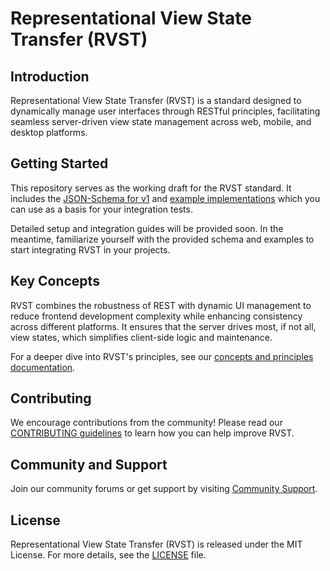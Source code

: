# Representational View State Transfer (RVST)

## Introduction
Representational View State Transfer (RVST) is a standard designed to dynamically manage user interfaces through RESTful 
principles, facilitating seamless server-driven view state management across web, mobile, and desktop platforms.

## Getting Started
This repository serves as the working draft for the RVST standard. It includes the 
[JSON-Schema for v1](./schemas/rvst.v1.schema.json) and [example implementations](./examples) which you can use as a basis for 
your integration tests.

Detailed setup and integration guides will be provided soon. In the meantime, familiarize yourself with the provided 
schema and examples to start integrating RVST in your projects.

## Key Concepts
RVST combines the robustness of REST with dynamic UI management to reduce frontend development complexity while 
enhancing consistency across different platforms. It ensures that the server drives most, if not all, view states, 
which simplifies client-side logic and maintenance.

For a deeper dive into RVST's principles, see our 
[concepts and principles documentation](/docs/concepts-and-principles.md).

## Contributing
We encourage contributions from the community! Please read our [CONTRIBUTING guidelines](CONTRIBUTING.md) to learn how 
you can help improve RVST.

## Community and Support
Join our community forums or get support by visiting [Community Support](LINK_TO_SUPPORT).

## License
Representational View State Transfer (RVST) is released under the MIT License. For more details, see the 
[LICENSE](LICENSE) file.
